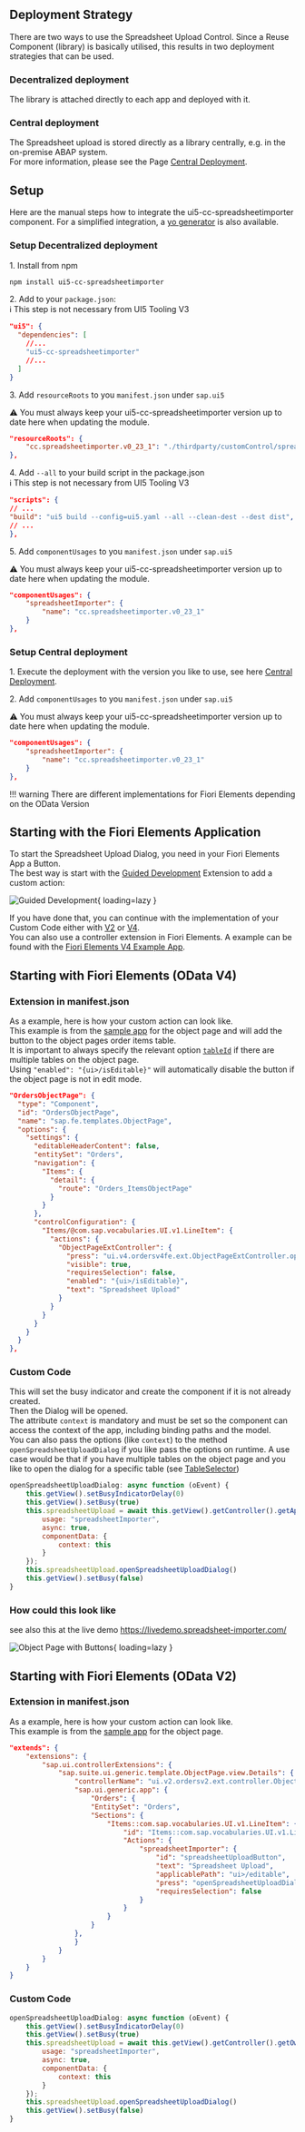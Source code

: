 ## Deployment Strategy

There are two ways to use the Spreadsheet Upload Control.
Since a Reuse Component (library) is basically utilised, this results in two deployment strategies that can be used.  
### Decentralized deployment
The library is attached directly to each app and deployed with it.  
### Central deployment
The Spreadsheet upload is stored directly as a library centrally, e.g. in the on-premise ABAP system.  
For more information, please see the Page [Central Deployment](CentralDeployment.md).

## Setup

Here are the manual steps how to integrate the ui5-cc-spreadsheetimporter component. For a simplified integration, a [yo generator](Generator.md) is also available.
### Setup Decentralized deployment

1\. Install from npm

```sh
npm install ui5-cc-spreadsheetimporter
```

2\.  Add to your `package.json`:  
:information_source: This step is not necessary from UI5 Tooling V3

````json
"ui5": {
  "dependencies": [
    //...
    "ui5-cc-spreadsheetimporter"
    //...
  ]
}
````

3\. Add `resourceRoots` to you `manifest.json` under `sap.ui5`
   
⚠️ You must always keep your ui5-cc-spreadsheetimporter version up to date here when updating the module.

````json
"resourceRoots": {
    "cc.spreadsheetimporter.v0_23_1": "./thirdparty/customControl/spreadsheetImporter/v0_23_1"
},
````

4\. Add `--all` to your build script in the package.json  
:information_source: This step is not necessary from UI5 Tooling V3

````json
"scripts": {
// ...
"build": "ui5 build --config=ui5.yaml --all --clean-dest --dest dist",
// ...
},
````

5\. Add `componentUsages` to you `manifest.json` under `sap.ui5`
   
⚠️ You must always keep your ui5-cc-spreadsheetimporter version up to date here when updating the module.

````json
"componentUsages": {
    "spreadsheetImporter": {
        "name": "cc.spreadsheetimporter.v0_23_1"
    }
},
````

### Setup Central deployment

1\. Execute the deployment with the version you like to use, see here [Central Deployment](CentralDeployment.md).

2\. Add `componentUsages` to you `manifest.json` under `sap.ui5`
   
⚠️ You must always keep your ui5-cc-spreadsheetimporter version up to date here when updating the module.

````json
"componentUsages": {
    "spreadsheetImporter": {
        "name": "cc.spreadsheetimporter.v0_23_1"
    }
},
````




!!! warning 
        There are different implementations for Fiori Elements depending on the OData Version

## Starting with the Fiori Elements Application

To start the Spreadsheet Upload Dialog, you need in your Fiori Elements App a Button.  
The best way is start with the [Guided Development](https://blogs.sap.com/2021/08/16/getting-up-to-speed-with-sap-fiori-tools-guided-development-overview/) Extension to add a custom action:  

![Guided Development](./../images/guided_development.png){ loading=lazy }

If you have done that, you can continue with the implementation of your Custom Code either with [V2](#custom-code_1) or [V4](#custom-code).  
You can also use a controller extension in Fiori Elements. A example can be found with the [Fiori Elements V4 Example App](https://github.com/marianfoo/ui5-cc-spreadsheetimporter/tree/main/examples/packages/ordersv4fe).

## Starting with Fiori Elements (OData V4)

### Extension in manifest.json

As a example, here is how your custom action can look like.  
This example is from the [sample app](https://github.com/marianfoo/ui5-cc-spreadsheetimporter/blob/main/examples/packages/ordersv4fe/webapp/manifest.json) for the object page and will add the button to the object pages order items table.  
It is important to always specify the relevant option [`tableId`](Configuration.md#tableid  ) if there are multiple tables on the object page.  
Using `"enabled": "{ui>/isEditable}"` will automatically disable the button if the object page is not in edit mode.

````json
"OrdersObjectPage": {
  "type": "Component",
  "id": "OrdersObjectPage",
  "name": "sap.fe.templates.ObjectPage",
  "options": {
    "settings": {
      "editableHeaderContent": false,
      "entitySet": "Orders",
      "navigation": {
        "Items": {
          "detail": {
            "route": "Orders_ItemsObjectPage"
          }
        }
      },
      "controlConfiguration": {
        "Items/@com.sap.vocabularies.UI.v1.LineItem": {
          "actions": {
            "ObjectPageExtController": {
              "press": "ui.v4.ordersv4fe.ext.ObjectPageExtController.openSpreadsheetUploadDialogTable",
              "visible": true,
              "requiresSelection": false,
              "enabled": "{ui>/isEditable}",
              "text": "Spreadsheet Upload"
            }
          }
        }
      }
    }
  }
},
````

### Custom Code

This will set the busy indicator and create the component if it is not already created.  
Then the Dialog will be opened.  
The attribute `context` is mandatory and must be set so the component can access the context of the app, including binding paths and the model.  
You can also pass the options (like `context`) to the method `openSpreadsheetUploadDialog` if you like pass the options on runtime. A use case would be that if you have multiple tables on the object page and you like to open the dialog for a specific table (see [TableSelector](TableSelector.md))

````javascript
openSpreadsheetUploadDialog: async function (oEvent) {
    this.getView().setBusyIndicatorDelay(0)
    this.getView().setBusy(true)
    this.spreadsheetUpload = await this.getView().getController().getAppComponent().createComponent({
        usage: "spreadsheetImporter",
        async: true,
        componentData: {
            context: this
        }
    });
    this.spreadsheetUpload.openSpreadsheetUploadDialog()
    this.getView().setBusy(false)
}
````

### How could this look like

see also this at the live demo https://livedemo.spreadsheet-importer.com/

![Object Page with Buttons](./../images/object_page.png){ loading=lazy }


## Starting with Fiori Elements (OData V2)

### Extension in manifest.json

As a example, here is how your custom action can look like.  
This example is from the [sample app](https://github.com/marianfoo/ui5-cc-spreadsheetimporter/blob/main/examples/packages/ordersv2fe/webapp/manifest.json) for the object page.

````json
"extends": {
    "extensions": {
        "sap.ui.controllerExtensions": {
            "sap.suite.ui.generic.template.ObjectPage.view.Details": {
                "controllerName": "ui.v2.ordersv2.ext.controller.ObjectPageExt",
                "sap.ui.generic.app": {
                    "Orders": {
                    "EntitySet": "Orders",
                    "Sections": {
                        "Items::com.sap.vocabularies.UI.v1.LineItem": {
                            "id": "Items::com.sap.vocabularies.UI.v1.LineItem",
                            "Actions": {
                                "spreadsheetImporter": {
                                    "id": "spreadsheetUploadButton",
                                    "text": "Spreadsheet Upload",
                                    "applicablePath": "ui>/editable",
                                    "press": "openSpreadsheetUploadDialog",
                                    "requiresSelection": false
                                }
                            }
                        }
                    }
                },
                }
            }
        }
    }
}
````

### Custom Code

````javascript
openSpreadsheetUploadDialog: async function (oEvent) {
    this.getView().setBusyIndicatorDelay(0)
    this.getView().setBusy(true)
    this.spreadsheetUpload = await this.getView().getController().getOwnerComponent().createComponent({
        usage: "spreadsheetImporter",
        async: true,
        componentData: {
            context: this
        }
    });
    this.spreadsheetUpload.openSpreadsheetUploadDialog()
    this.getView().setBusy(false)
}
````
